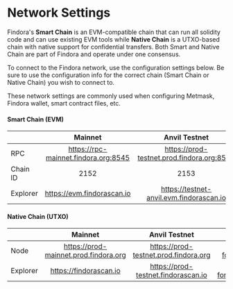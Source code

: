 # Network Settings

Findora's **Smart Chain** is an EVM-compatible chain that can run all solidity code and can use existing EVM tools while **Native Chain** is a UTXO-based chain with native support for confidential transfers. Both Smart and Native Chain are part of Findora and operate under one consensus.

To connect to the Findora network, use the configuration settings below. Be sure to use the configuration info for the correct chain (Smart Chain or Native Chain) you wish to connect to.

These network settings are commonly used when configuring Metmask, Findora wallet, smart contract files, etc.

#### Smart Chain (EVM)

|          |                Mainnet               |                Anvil Testnet               |               Forge Testnet              |
| -------- | :----------------------------------: | :----------------------------------------: | :--------------------------------------: |
| RPC      | https://rpc-mainnet.findora.org:8545 | https://prod-testnet.prod.findora.org:8545 | https://prod-forge.prod.findora.org:8545 |
| Chain ID |                 2152                 |                    2153                    |                   2154                   |
| Explorer |      https://evm.findorascan.io      |  https://testnet-anvil.evm.findorascan.io  | https://testnet-forge.evm.findorascan.io |

#### Native Chain (UTXO)

|          |                Mainnet                |             Anvil Testnet             |               Forge Testnet              |
| -------- | :-----------------------------------: | :-----------------------------------: | :--------------------------------------: |
| Node     | https://prod-mainnet.prod.findora.org | https://prod-testnet.prod.findora.org |    https://prod-forge.prod.findora.org   |
| Explorer |         https://findorascan.io        |  https://prod-testnet.findorascan.io  | https://testnet-forge.evm.findorascan.io |
